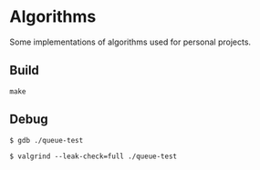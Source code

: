 # Algorithms

Some implementations of algorithms used for personal projects.

## Build

    make

## Debug

    $ gdb ./queue-test

    $ valgrind --leak-check=full ./queue-test
